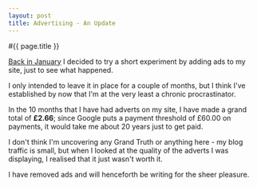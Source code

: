 ```yaml
---
layout: post
title: Advertising - An Update
---
```


#{{ page.title }}

[Back in January](/2013/01/22/Advertising.html) I decided to try a short experiment by adding ads to my site, just to see what happened.

I only intended to leave it in place for a couple of months, but I think I've established by now that I'm at the very least a chronic procrastinator.

In the 10 months that I have had adverts on my site, I have made a grand total of **£2.66**; since Google puts a payment threshold of £60.00 on payments, it would take me about 20 years just to get paid.

I don't think I'm uncovering any Grand Truth or anything here - my blog traffic is small, but when I looked at the quality of the adverts I was displaying, I realised that it just wasn't worth it.

I have removed ads and will henceforth be writing for the sheer pleasure.